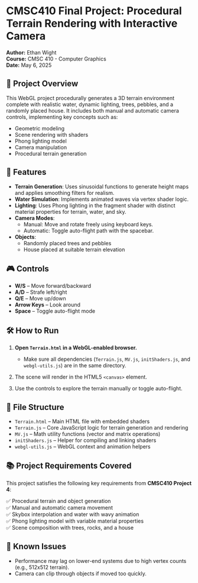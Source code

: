 # CMSC410 Final Project: Procedural Terrain Rendering with Interactive Camera

**Author:** Ethan Wight  
**Course:** CMSC 410 - Computer Graphics  
**Date:** May 6, 2025

## 📌 Project Overview

This WebGL project procedurally generates a 3D terrain environment complete with realistic water, dynamic lighting, trees, pebbles, and a randomly placed house. It includes both manual and automatic camera controls, implementing key concepts such as:

- Geometric modeling
- Scene rendering with shaders
- Phong lighting model
- Camera manipulation
- Procedural terrain generation

## 🌄 Features

- **Terrain Generation**: Uses sinusoidal functions to generate height maps and applies smoothing filters for realism.
- **Water Simulation**: Implements animated waves via vertex shader logic.
- **Lighting**: Uses Phong lighting in the fragment shader with distinct material properties for terrain, water, and sky.
- **Camera Modes**: 
  - Manual: Move and rotate freely using keyboard keys.
  - Automatic: Toggle auto-flight path with the spacebar.
- **Objects**:
  - Randomly placed trees and pebbles
  - House placed at suitable terrain elevation

## 🎮 Controls

- **W/S** – Move forward/backward  
- **A/D** – Strafe left/right  
- **Q/E** – Move up/down  
- **Arrow Keys** – Look around  
- **Space** – Toggle auto-flight mode  

## 🛠 How to Run

1. **Open `Terrain.html` in a WebGL-enabled browser.**
   - Make sure all dependencies (`Terrain.js`, `MV.js`, `initShaders.js`, and `webgl-utils.js`) are in the same directory.

2. The scene will render in the HTML5 `<canvas>` element.

3. Use the controls to explore the terrain manually or toggle auto-flight.

## 📁 File Structure

- `Terrain.html` – Main HTML file with embedded shaders
- `Terrain.js` – Core JavaScript logic for terrain generation and rendering
- `MV.js` – Math utility functions (vector and matrix operations)
- `initShaders.js` – Helper for compiling and linking shaders
- `webgl-utils.js` – WebGL context and animation helpers

## 📚 Project Requirements Covered

This project satisfies the following key requirements from **CMSC410 Project 4**:

✅ Procedural terrain and object generation  
✅ Manual and automatic camera movement  
✅ Skybox interpolation and water with wavy animation  
✅ Phong lighting model with variable material properties  
✅ Scene composition with trees, rocks, and a house  

## 🧪 Known Issues

- Performance may lag on lower-end systems due to high vertex counts (e.g., 512x512 terrain).
- Camera can clip through objects if moved too quickly.
